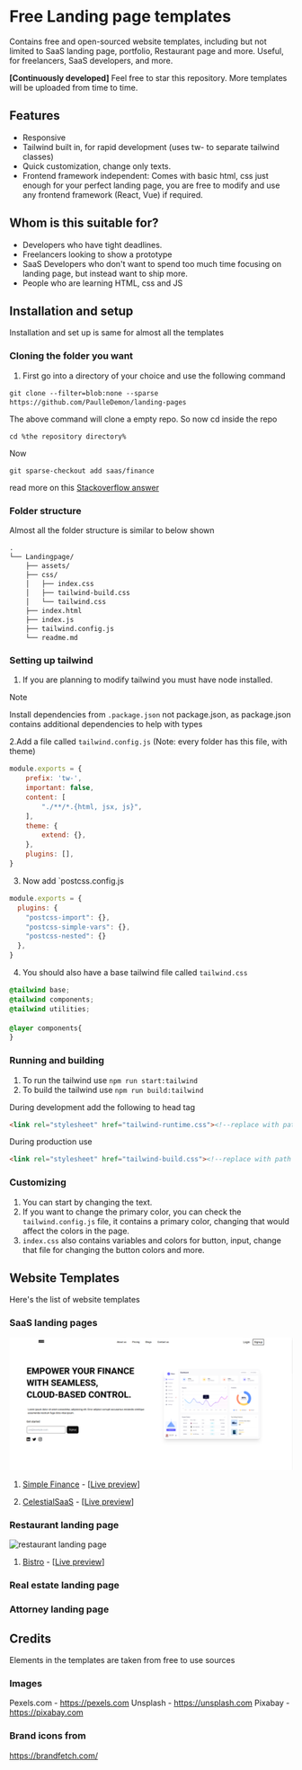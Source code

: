 # Free Landing page templates

Contains free and open-sourced website templates, including but not limited to SaaS landing page, portfolio, Restaurant page and more. Useful, for freelancers, SaaS developers, and more.

**[Continuously developed]** Feel free to star this repository. More templates will be uploaded from time to time.

## Features
* Responsive
* Tailwind built in, for rapid development (uses tw- to separate tailwind classes)
* Quick customization, change only texts.
* Frontend framework independent: Comes with basic html, css just enough for your perfect landing page, you are free to modify and use any frontend framework (React, Vue) if required.

## Whom is this suitable for?
* Developers who have tight deadlines.
* Freelancers looking to show a prototype
* SaaS Developers who don't want to spend too much time focusing on landing page, but instead want to ship more.
* People who are learning HTML, css and JS 


## Installation and setup
Installation and set up is same for almost all the templates

### Cloning the folder you want
1. First go into a directory of your choice and use the following command 
```
git clone --filter=blob:none --sparse  https://github.com/PaulleDemon/landing-pages
 ```
The above command will clone a empty repo. So now cd inside the repo 
``` 
cd %the repository directory%
```
Now
```
git sparse-checkout add saas/finance
``` 
read more on this [Stackoverflow answer](https://stackoverflow.com/a/73254328/15993687)

### Folder structure
Almost all the folder structure is similar to below shown
```
.
└── Landingpage/
    ├── assets/
    ├── css/
    │   ├── index.css
    │   ├── tailwind-build.css
    │   └── tailwind.css
    ├── index.html
    ├── index.js
    ├── tailwind.config.js
    └── readme.md
```

### Setting up tailwind
1. If you are planning to modify tailwind you must have node installed.

> [!NOTE] 
> Install dependencies from `.package.json` not package.json, as package.json contains additional dependencies to help with types

2.Add a file called `tailwind.config.js` (Note: every folder has this file, with theme)
```js
module.exports = {
	prefix: 'tw-',
	important: false,
	content: [
		"./**/*.{html, jsx, js}",
	],
	theme: {
		extend: {},
	},
	plugins: [],
}
```
3. Now add `postcss.config.js
```js
module.exports = {
  plugins: {
    "postcss-import": {},
    "postcss-simple-vars": {},
    "postcss-nested": {}
  },
}
```
4. You should also have a base tailwind file called `tailwind.css`
```css
@tailwind base;
@tailwind components;
@tailwind utilities;

@layer components{
}
```

### Running and building
1. To run the tailwind use `npm run start:tailwind`
2. To build the tailwind use `npm run build:tailwind`

During development add the following to head tag
```html
<link rel="stylesheet" href="tailwind-runtime.css"><!--replace with path to your tailwind runtime-->
```
During production use 
```html
<link rel="stylesheet" href="tailwind-build.css"><!--replace with path to your tailwind build-->
```

### Customizing
1. You can start by changing the text.
2. If you want to change the primary color, you can check the `tailwind.config.js` file, it
   contains a primary color, changing that would affect the colors in the page.
3. `index.css` also contains variables and colors for button, input, change that file for changing the
   button colors and more.


## Website Templates

Here's the list of website templates


### SaaS landing pages

![Saas landing pages](saas/screenshots/finance.png)

1. [Simple Finance](src/saas/finance) - [[Live preview](https://finance-saas-template.netlify.app/)]

2. [CelestialSaaS](src/saas/CelestialSaaS/) - [[Live preview](https://celestialsaas.netlify.app/)]


### Restaurant landing page

![restaurant landing page](restaurant/screenshots/bistro.png)

1. [Bistro](src/restaurant/bistro) - [[Live preview](https://bistro-rest.netlify.app/)]



### Real estate landing page


### Attorney landing page


## Credits
Elements in the templates are taken from free to use sources

### Images
Pexels.com - https://pexels.com
Unsplash - https://unsplash.com
Pixabay - https://pixabay.com

### Brand icons from
https://brandfetch.com/